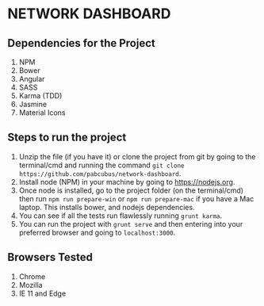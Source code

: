 # NETWORK DASHBOARD

## Dependencies for the Project
1. NPM
2. Bower
3. Angular
4. SASS
5. Karma (TDD)
6. Jasmine
7. Material Icons

## Steps to run the project
1. Unzip the file (if you have it) or clone the project from git by going to the terminal/cmd and running the command `git clone https://github.com/pabcubus/network-dashboard`.
2. Install node (NPM) in your machine by going to https://nodejs.org.
3. Once node is installed, go to the project folder (on the terminal/cmd) then run `npm run prepare-win` or `npm run prepare-mac` if you have a Mac laptop. This installs bower, and nodejs dependencies.
4. You can see if all the tests run flawlessly running `grunt karma`.
5. You can run the project with `grunt serve` and then entering into your preferred browser and going to `localhost:3000`.

## Browsers Tested
1. Chrome
2. Mozilla
3. IE 11 and Edge
